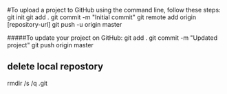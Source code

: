 #To upload a project to GitHub using the command line, follow these steps:
git init
git add .
git commit -m "Initial commit"
git remote add origin [repository-url]
git push -u origin master


#####To update your project on GitHub: 
git add .
git commit -m "Updated project"
git push origin master


## delete local repostory 
rmdir /s /q .git

